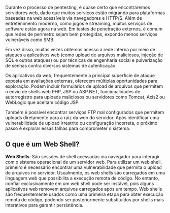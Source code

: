 Durante o processo de pentesting, é quase certo que encontraremos servidores web, dado que muitos serviços estão migrando para plataformas baseadas na web acessíveis via navegadores e HTTP/S. Além de entretenimento moderno, como jogos e streaming, muitos serviços de software estão agora na web. Em testes de penetração externos, é comum que redes de perímetro sejam bem protegidas, expondo menos serviços vulneráveis como SMB.

Em vez disso, muitas vezes obtemos acesso à rede interna por meio de ataques a aplicativos web (como upload de arquivos maliciosos, injeção de SQL e outros ataques) ou por técnicas de engenharia social e pulverização de senhas contra diversos sistemas de autenticação.

Os aplicativos da web, frequentemente a principal superfície de ataque exposta em avaliações externas, oferecem múltiplas oportunidades para exploração. Podem incluir formulários de upload de arquivos que permitem o envio de shells web PHP, JSP ou ASP.NET, funcionalidades de autorregistro para uploads maliciosos ou servidores como Tomcat, Axis2 ou WebLogic que aceitam código JSP.

Também é possível encontrar serviços FTP mal configurados que permitem uploads diretamente para a raiz da web do servidor. Após identificar uma vulnerabilidade de upload irrestrito ou configuração incorreta, o próximo passo é explorar essas falhas para comprometer o sistema.

## O que é um Web Shell?

**Web Shells**: São sessões de shell acessadas via navegador para interagir com o sistema operacional de um servidor web. Para utilizar um web shell, primeiro é necessário encontrar uma vulnerabilidade que permita o upload de arquivos no servidor. Usualmente, os web shells são carregados em uma linguagem web que possibilita a execução remota de código. No entanto, confiar exclusivamente em um web shell pode ser instável, pois alguns aplicativos web removem arquivos carregados após um tempo. Web shells são frequentemente usados como uma primeira etapa para obter execução remota de código, podendo ser posteriormente substituídos por shells mais interativos para garantir persistência.
























